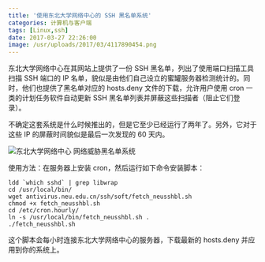 ```yaml
---
title: '使用东北大学网络中心的 SSH 黑名单系统'
categories: 计算机与客户端
tags: [Linux,ssh]
date: 2017-03-27 22:26:00
image: /usr/uploads/2017/03/4117890454.png
---
```

东北大学网络中心在其网站上提供了一份 SSH 黑名单，列出了使用端口扫描工具扫描 SSH 端口的 IP 名单，貌似是由他们自己设立的蜜罐服务器检测统计的。同时，他们也提供了黑名单对应的 hosts.deny 文件的下载，允许用户使用 cron 一类的计划任务软件自动更新 SSH 黑名单列表并屏蔽这些扫描者（阻止它们登录）。

不确定这套系统是什么时候推出的，但是它至少已经运行了两年了。另外，它对于这些 IP 的屏蔽时间貌似是最后一次发现的 60 天内。

![东北大学网络中心 网络威胁黑名单系统][1]

使用方法：在服务器上安装 cron，然后运行如下命令安装脚本：

    ldd `which sshd` | grep libwrap
    cd /usr/local/bin/
    wget antivirus.neu.edu.cn/ssh/soft/fetch_neusshbl.sh
    chmod +x fetch_neusshbl.sh
    cd /etc/cron.hourly/
    ln -s /usr/local/bin/fetch_neusshbl.sh .
    ./fetch_neusshbl.sh

这个脚本会每小时连接东北大学网络中心的服务器，下载最新的 hosts.deny 并应用到你的系统上。

  [1]: /usr/uploads/2017/03/4117890454.png

